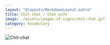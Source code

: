 ```yaml
---
layout: "@layouts/MarkdownLayout.astro"
title: Chit-chat / Chat with
image: ./assets/images-of-signs/chit-chat.gif
category: Vocabulary
---
```


![Chit-chat](@signs/chit-chat.gif)
